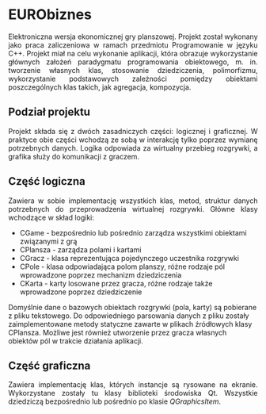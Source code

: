 # EURObiznes
<p align="justify">
Elektroniczna wersja ekonomicznej gry planszowej. Projekt został wykonany jako praca zaliczeniowa w ramach przedmiotu Programowanie w języku C++. Projekt 
miał na celu wykonanie aplikacji, która obrazuje wykorzystanie głównych założeń paradygmatu programowania obiektowego, m. in. tworzenie własnych klas, 
stosowanie dziedziczenia, polimorfizmu, wykorzystanie podstawowych zależności pomiędzy obiektami poszczególnych klas takich, jak agregacja, kompozycja.
</p>

## Podział projektu
<p align="justify">
Projekt składa się z dwóch zasadniczych części: logicznej i graficznej. W praktyce obie części wchodzą ze sobą w interakcję tylko poprzez wymianę 
potrzebnych danych. Logika odpowiada za wirtualny przebieg rozgrywki, a grafika służy do komunikacji z graczem.
</p>

## Część logiczna
<p align="justify">
Zawiera w sobie implementację wszystkich klas, metod, struktur danych potrzebnych do przeprowadzenia wirtualnej rozgrywki. 
Główne klasy wchodzące w skład logiki:
<ul>
  <li>CGame - bezpośrednio lub pośrednio zarządza wszystkimi obiektami związanymi z grą</li>
  <li>CPlansza - zarządza polami i kartami</li>
  <li>CGracz - klasa reprezentująca pojedynczego uczestnika rozgrywki</li>
  <li>CPole - klasa odpowiadająca polom planszy, różne rodzaje pól wprowadzone poprzez mechanizm dziedziczenia</li>
  <li>CKarta - karty losowane przez gracza, różne rodzaje także wprowadzone poprzez dziedziczenie</li>
</ul>

Domyślnie dane o bazowych obiektach rozgrywki (pola, karty) są pobierane z pliku tekstowego. Do odpowiedniego parsowania danych z pliku zostały zaimplementowane metody statyczne zawarte w plikach źródłowych klasy CPlansza. Możliwe jest również utworzenie przez gracza własnych obiektów pól w trakcie działania aplikacji. 
</p>

## Część graficzna
<p align="justify">
  Zawiera implementację klas, których instancje są rysowane na ekranie. Wykorzystane zostały tu klasy biblioteki środowiska Qt. Wszystkie dziedziczą bezpośrednio lub pośrednio po klasie <i>QGraphicsItem</i>.
</p>
  

